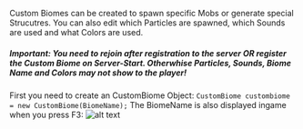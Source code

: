Custom Biomes can be created to spawn specific Mobs or generate special Strucutres. 
You can also edit which Particles are spawned, which Sounds are used and what Colors are used.

##### Important: You need to rejoin after registration to the server **OR** register the Custom Biome on Server-Start. Otherwhise Particles, Sounds, Biome Name and Colors may not show to the player!

First you need to create an CustomBiome Object:
``` CustomBiome custombiome = new CustomBiome(BiomeName); ```
The BiomeName is also displayed ingame when you press F3:
![alt text](https://timcloud.ddns.net/github/BiomeName.png)
